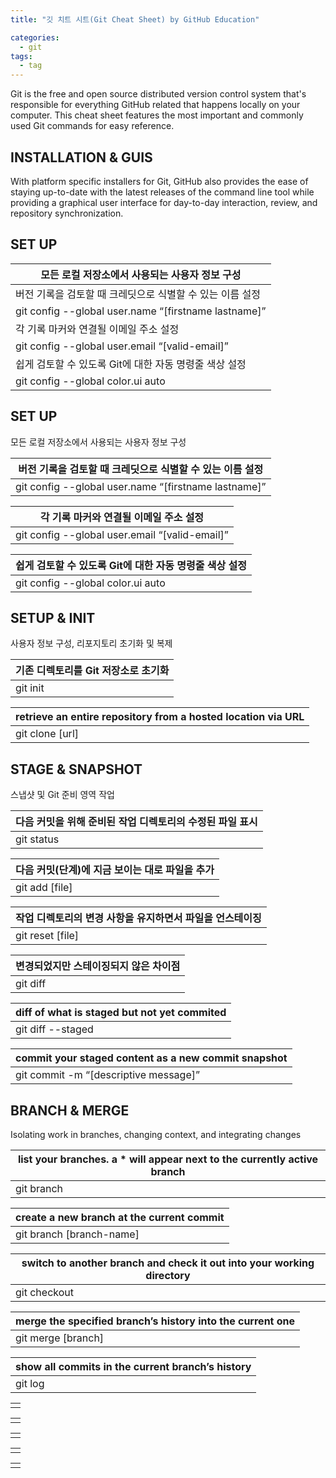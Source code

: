 ```yaml
---
title: "깃 치트 시트(Git Cheat Sheet) by GitHub Education"

categories:
  - git
tags:
  - tag
---
```


Git is the free and open source distributed version control system that's responsible for everything GitHub
related that happens locally on your computer. This cheat sheet features the most important and commonly
used Git commands for easy reference.

## INSTALLATION & GUIS
With platform specific installers for Git, GitHub also provides the
ease of staying up-to-date with the latest releases of the command
line tool while providing a graphical user interface for day-to-day
interaction, review, and repository synchronization.

## SET UP
|모든 로컬 저장소에서 사용되는 사용자 정보 구성|
|---|
|버전 기록을 검토할 때 크레딧으로 식별할 수 있는 이름 설정|
|git config --global user.name “[firstname lastname]”|
|각 기록 마커와 연결될 이메일 주소 설정|
|git config --global user.email “[valid-email]”|
|쉽게 검토할 수 있도록 Git에 대한 자동 명령줄 색상 설정|
|git config --global color.ui auto|

## SET UP
모든 로컬 저장소에서 사용되는 사용자 정보 구성

|버전 기록을 검토할 때 크레딧으로 식별할 수 있는 이름 설정|
|---|
|git config --global user.name “[firstname lastname]”|

|각 기록 마커와 연결될 이메일 주소 설정|
|---|
|git config --global user.email “[valid-email]”|

|쉽게 검토할 수 있도록 Git에 대한 자동 명령줄 색상 설정|
|---|
|git config --global color.ui auto|

## SETUP & INIT
사용자 정보 구성, 리포지토리 초기화 및 복제

|기존 디렉토리를 Git 저장소로 초기화|
|---|
|git init|

|retrieve an entire repository from a hosted location via URL|
|---|
|git clone [url]|

## STAGE & SNAPSHOT
스냅샷 및 Git 준비 영역 작업

|다음 커밋을 위해 준비된 작업 디렉토리의 수정된 파일 표시|
|---|
|git status|

|다음 커밋(단계)에 지금 보이는 대로 파일을 추가|
|---|
|git add [file]|

|작업 디렉토리의 변경 사항을 유지하면서 파일을 언스테이징|
|---|
|git reset [file]|

|변경되었지만 스테이징되지 않은 차이점|
|---|
|git diff|

|diff of what is staged but not yet commited|
|---|
|git diff --staged|

|commit your staged content as a new commit snapshot|
|---|
|git commit -m “[descriptive message]”|

## BRANCH & MERGE
Isolating work in branches, changing context, and integrating changes

|list your branches. a * will appear next to the currently active branch|
|---|
|git branch|

|create a new branch at the current commit|
|---|
|git branch [branch-name]|

|switch to another branch and check it out into your working directory|
|---|
|git checkout|

|merge the specified branch’s history into the current one|
|---|
|git merge [branch]|

|show all commits in the current branch’s history|
|---|
|git log|

||
|---|
||

||
|---|
||

||
|---|
||

||
|---|
||

||
|---|
||
